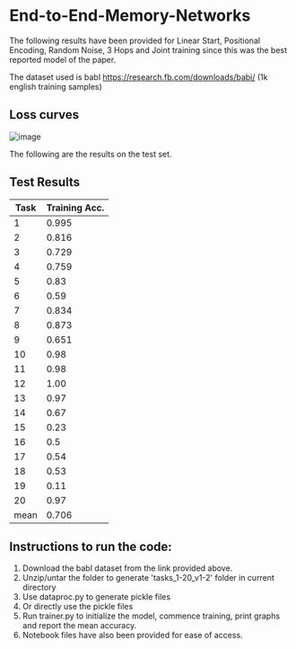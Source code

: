 # End-to-End-Memory-Networks

The following results have been provided for Linear Start, Positional Encoding, Random Noise, 3 Hops and Joint training since this was the best reported model of the paper. 

The dataset used is babI https://research.fb.com/downloads/babi/ (1k english training samples)

## Loss curves
![image](https://user-images.githubusercontent.com/4141117/40680834-3e441660-633c-11e8-91ff-ccc35317c75c.png)

The following are the results on the test set.
## Test Results

Task  |  Training Acc.  
------|-----------------
1     |  0.995           
2     |  0.816           
3     |  0.729           
4     |  0.759          
5     |  0.83          
6     |  0.59           
7     |  0.834           
8     |  0.873           
9     |  0.651          
10    |  0.98           
11    |  0.98           
12    |  1.00           
13    |  0.97           
14    |  0.67           
15    |  0.23           
16    |  0.5           
17    |  0.54          
18    |  0.53           
19    |  0.11           
20    |  0.97           
mean  |  0.706           

## Instructions to run the code:
1. Download the babI dataset from the link provided above.
2. Unzip/untar the folder to generate 'tasks_1-20_v1-2' folder in current directory
3. Use dataproc.py to generate pickle files
4. Or directly use the pickle files
5. Run trainer.py to initialize the model, commence training, print graphs and report the mean accuracy.
6. Notebook files have also been provided for ease of access.


